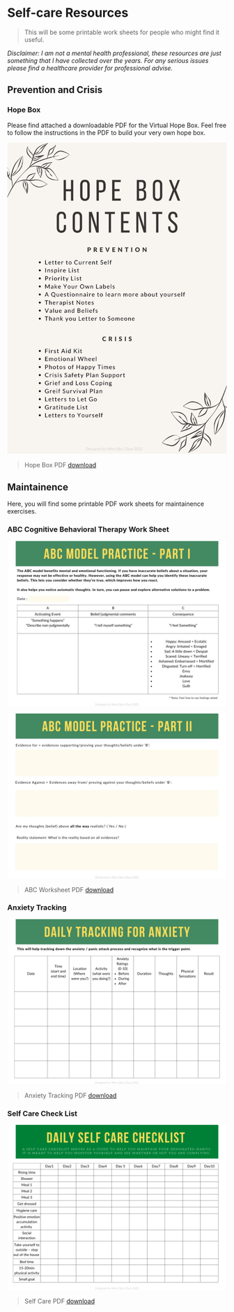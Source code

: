 
# Self-care Resources

>This will be some printable work sheets for people who might find it useful.

*Disclaimer: I am not a mental health professional, these resources are just something that I have collected over the years. For any serious issues please find a healthcare provider for professional advise.*

## Prevention and Crisis

### Hope Box

Please find attached a downloadable PDF for the Virtual Hope Box. Feel free to follow the instructions in the PDF to build your very own hope box.

![Content](../images/selfcare/Grief%20and%20Loss%20Coping/1.jpg)

>Hope Box PDF
[download](../files/pdf/Self%20Care/Grief%20and%20Loss%20Coping.pdf)

## Maintainence

Here, you will find some printable PDF work sheets for maintainence exercises.

### ABC Cognitive Behavioral Therapy Work Sheet

![ABC Worksheet](../images/selfcare/Maintainence/2.jpg)

![ABC Worksheet](../images/selfcare/Maintainence/3.jpg)
>ABC Worksheet PDF
[download](../files/pdf/Self%20Care/ABC%20Model.pdf)

### Anxiety Tracking

![ABC Worksheet](../images/selfcare/Maintainence/4.png)

>Anxiety Tracking PDF
[download](../files/pdf/Self%20Care/Anxiety.pdf)

### Self Care Check List

![ABC Worksheet](../images/selfcare/Maintainence/1.png)

>Self Care PDF
[download](../files/pdf/Self%20Care/Self%20Care.pdf)


